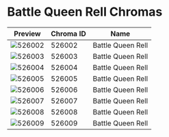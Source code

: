 # Battle Queen Rell Chromas

| Preview | Chroma ID | Name |
|---------|-----------|------|
| ![526002](https://raw.communitydragon.org/latest/plugins/rcp-be-lol-game-data/global/default/v1/champion-chroma-images/526/526002.png) | 526002 | Battle Queen Rell |
| ![526003](https://raw.communitydragon.org/latest/plugins/rcp-be-lol-game-data/global/default/v1/champion-chroma-images/526/526003.png) | 526003 | Battle Queen Rell |
| ![526004](https://raw.communitydragon.org/latest/plugins/rcp-be-lol-game-data/global/default/v1/champion-chroma-images/526/526004.png) | 526004 | Battle Queen Rell |
| ![526005](https://raw.communitydragon.org/latest/plugins/rcp-be-lol-game-data/global/default/v1/champion-chroma-images/526/526005.png) | 526005 | Battle Queen Rell |
| ![526006](https://raw.communitydragon.org/latest/plugins/rcp-be-lol-game-data/global/default/v1/champion-chroma-images/526/526006.png) | 526006 | Battle Queen Rell |
| ![526007](https://raw.communitydragon.org/latest/plugins/rcp-be-lol-game-data/global/default/v1/champion-chroma-images/526/526007.png) | 526007 | Battle Queen Rell |
| ![526008](https://raw.communitydragon.org/latest/plugins/rcp-be-lol-game-data/global/default/v1/champion-chroma-images/526/526008.png) | 526008 | Battle Queen Rell |
| ![526009](https://raw.communitydragon.org/latest/plugins/rcp-be-lol-game-data/global/default/v1/champion-chroma-images/526/526009.png) | 526009 | Battle Queen Rell |